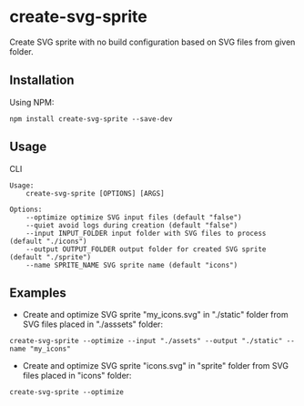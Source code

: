 # create-svg-sprite
Create SVG sprite with no build configuration based on SVG files from given folder.

## Installation
Using NPM:
```
npm install create-svg-sprite --save-dev
```

## Usage
CLI
```
Usage:
    create-svg-sprite [OPTIONS] [ARGS]

Options:
    --optimize optimize SVG input files (default "false")
    --quiet avoid logs during creation (default "false")
    --input INPUT_FOLDER input folder with SVG files to process (default "./icons")
    --output OUTPUT_FOLDER output folder for created SVG sprite (default "./sprite")
    --name SPRITE_NAME SVG sprite name (default "icons")
```

## Examples
- Create and optimize SVG sprite "my_icons.svg" in "./static" folder from SVG files placed in "./asssets" folder:
```
create-svg-sprite --optimize --input "./assets" --output "./static" --name "my_icons"
```
- Create and optimize SVG sprite "icons.svg" in "sprite" folder from SVG files placed in "icons" folder:
```
create-svg-sprite --optimize
```
